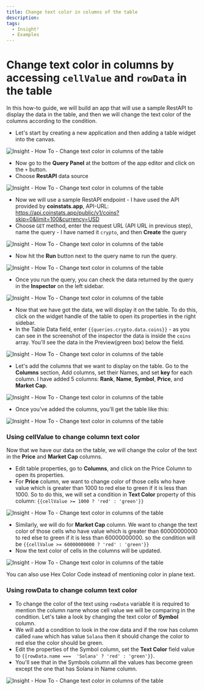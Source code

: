 ```yaml
---
title: Change text color in columns of the table
description: 
tags:
  - Insight²
  - Examples
---
```


# Change text color in columns by accessing `cellValue` and `rowData` in the table

In this how-to guide, we will build an app that will use a sample RestAPI to display the data in the table, and then we will change the text color of the columns according to the condition.

- Let's start by creating a new application and then adding a table widget into the canvas.


![Insight - How To - Change text color in columns of the table](/_images/insight2/how-to/change-text-color/newapp.gif)


- Now go to the **Query Panel** at the bottom of the app editor and click on the `+` button.
- Choose **RestAPI** data source


![Insight - How To - Change text color in columns of the table](/_images/insight2/how-to/change-text-color/restapi.png)


- Now we will use a sample RestAPI endpoint -  I have used the API provided by **coinstats.app**, API-URL:
https://api.coinstats.app/public/v1/coins?skip=0&limit=100&currency=USD
- Choose `GET` method, enter the request URL (API URL in previous step), name the query - I have named it `crypto`, and then **Create** the query


![Insight - How To - Change text color in columns of the table](/_images/insight2/how-to/change-text-color/apiendpoint.png)


- Now hit the **Run** button next to the query name to run the query.


![Insight - How To - Change text color in columns of the table](/_images/insight2/how-to/change-text-color/runquery.png)


- Once you run the query, you can check the data returned by the query in the **Inspector** on the left sidebar.


![Insight - How To - Change text color in columns of the table](/_images/insight2/how-to/change-text-color/inspectord.png)



- Now that we have got the data, we will display it on the table. To do this, click on the widget handle of the table to open its properties in the right sidebar.
- In the Table Data field, enter `{{queries.crypto.data.coins}}` - as you can see in the screenshot of the inspector the data is inside the `coins` array. You'll see the data in the Preview(green box) below the field.



![Insight - How To - Change text color in columns of the table](/_images/insight2/how-to/change-text-color/data.png)


- Let's add the columns that we want to display on the table. Go to the **Columns** section, Add columns, set their Names, and set **key** for each column. I have added 5 columns: **Rank**, **Name**, **Symbol**, **Price**, and **Market Cap**.


![Insight - How To - Change text color in columns of the table](/_images/insight2/how-to/change-text-color/columns.png)



- Once you've added the columns, you'll get the table like this:



![Insight - How To - Change text color in columns of the table](/_images/insight2/how-to/change-text-color/table.png)



### Using cellValue to change column text color

Now that we have our data on the table, we will change the color of the text in the **Price** and **Market Cap** columns.

- Edit table properties, go to **Columns**, and click on the Price Column to open its properties.
- For **Price** column, we want to change color of those cells who have value which is greater than 1000 to red else to green if it is less than 1000. So to do this, we will set a condition in **Text Color** property of this column: `{{cellValue >= 1000 ? 'red' : 'green'}}`



![Insight - How To - Change text color in columns of the table](/_images/insight2/how-to/change-text-color/price.png)



- Similarly, we will do for **Market Cap** column. We want to change the text color of those cells who have value which is greater than 60000000000 to red else to green if it is less than 60000000000. so the condition will be `{{cellValue >= 60000000000 ? 'red' : 'green'}}`
- Now the text color of cells in the columns will be updated.



![Insight - How To - Change text color in columns of the table](/_images/insight2/how-to/change-text-color/cellvalue.png)



You can also use Hex Color Code instead of mentioning color in plane text.


### Using rowData to change column text color

- To change the color of the text using `rowData` variable it is required to mention the column name whose cell value we will be comparing in the condition. Let's take a look by changing the text color of **Symbol** column.
- We will add a condition to look in the row data and if the row has column called `name` which has value `Solana` then it should change the color to red else the color should be green.
- Edit the properties of the Symbol column, set the **Text Color** field value to `{{rowData.name ===  'Solana' ? 'red' : 'green'}}`.
- You'll see that in the Symbols column all the values has become green except the one that has Solana in Name column.



![Insight - How To - Change text color in columns of the table](/_images/insight2/how-to/change-text-color/rowData.png)



